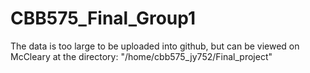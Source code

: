 # CBB575_Final_Group1

The data is too large to be uploaded into github, but can be viewed on McCleary at the directory: "/home/cbb575_jy752/Final_project"
